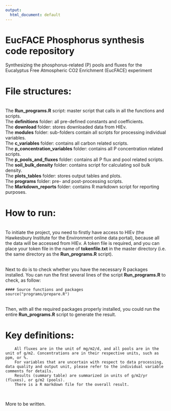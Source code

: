 ```yaml
---
output:
  html_document: default
---
```

# EucFACE Phosphorus synthesis code repository
Synthesizing the phosphorus-related (P) pools and fluxes for the Eucalyptus Free Atmospheric CO2 Enrichment (EucFACE) experiment 

# File structures:
<br/> The **Run_programs.R** script: master script that calls in all the functions and scripts. 
<br/> The **definitions** folder: all pre-defined constants and coefficients.
<br/> The **download** folder: stores downloaded data from HIEv. 
<br/> The **modules** folder: sub-folders contain all scripts for processing individual variables. 
<br/>                         The **c_variables** folder: contains all carbon related scripts.
<br/>                         The **p_concentration_variables** folder: contains all P concentration related scripts.
<br/>                         The **p_pools_and_fluxes** folder: contains all P flux and pool related scripts.
<br/>                         The **soil_bulk_density** folder: contains script for calculating soil bulk density.
<br/> The **plots_tables** folder: stores output tables and plots. 
<br/> The **programs** folder: pre- and post-processing scripts. 
<br/> The **Markdown_reports** folder: contains R markdown script for reporting purposes. 

# How to run:
<br/> To initiate the project, you need to firstly have access to HIEv (the Hawkesbury Institute for the Environment online data portal), because all the data will be accessed from HIEv. A token file is required, and you can place your token file in the name of **tokenfile.txt** in the master directory (i.e. the same directory as the **Run_programs.R** script).

<br/> Next to do is to check whether you have the necessary R packages installed. You can run the first several lines of the script **Run_programs.R** to check, as follow:

```
#### Source functions and packages
source("programs/prepare.R")

```

<br/> Then, with all the required packages properly installed, you could run the entire **Run_programs.R** script to generate the result. 

# Key definitions:

        All fluxes are in the unit of mg/m2/d, and all pools are in the unit of g/m2. Concentrations are in their respective units, such as ppm, or %. 
        For variables that are uncertain with respect to data processing, data quality and output unit, please refer to the individual variable comments for details. 
        Results (summary table) are summarized in units of g/m2/yr (fluxes), or g/m2 (pools).
        There is a R markdown file for the overall result. 
<br/> 


More to be written. 
